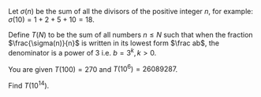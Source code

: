 Let $\sigma(n)$ be the sum of all the divisors of the positive integer $n$, for example:
$\sigma(10) = 1+2+5+10 = 18$.


Define $T(N)$ to be the sum of all numbers $n \le N$ such that when the fraction $\frac{\sigma(n)}{n}$ is written in its lowest form $\frac ab$, the denominator is a power of 3 i.e. $b = 3^k, k > 0$.


You are given $T(100) = 270$ and $T(10^6) = 26089287$.


Find $T(10^{14})$.